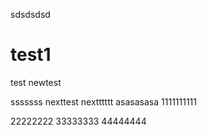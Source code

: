 


sdsdsdsd

# test1
test
newtest

sssssss
nexttest
nextttttt
asasasasa
1111111111

22222222
33333333
44444444
